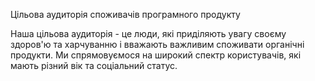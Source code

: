 Цільова аудиторія споживачів програмного продукту

Наша цільова аудиторія - це люди, які приділяють увагу своєму здоров'ю та харчуванню і вважають важливим споживати органічні продукти. Ми спрямовуємося на широкий спектр користувачів, які мають різний вік та соціальний статус.
